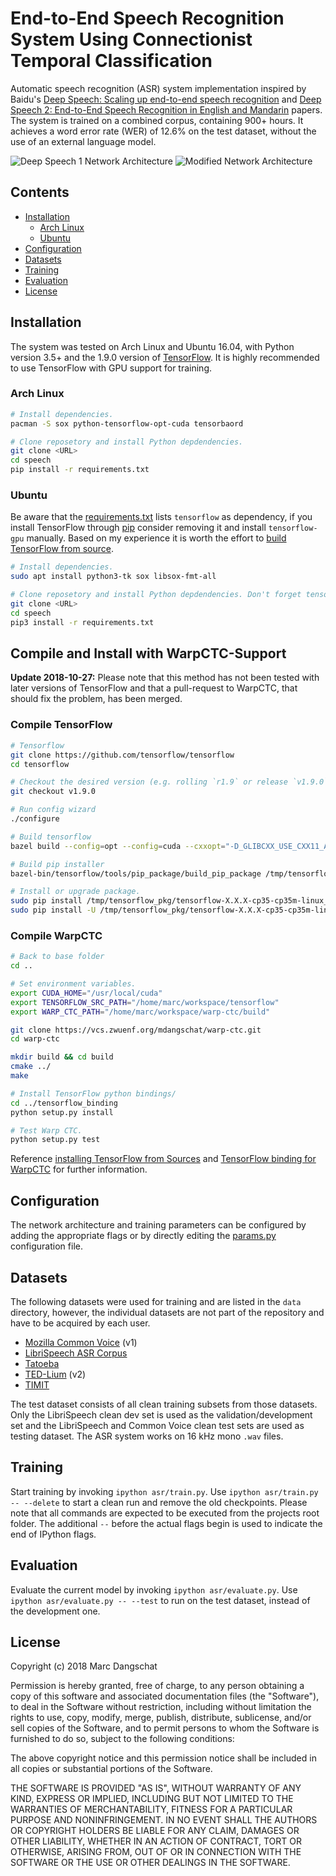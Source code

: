 # End-to-End Speech Recognition System Using Connectionist Temporal Classification
Automatic speech recognition (ASR) system implementation inspired by Baidu's
[Deep Speech: Scaling up end-to-end speech recognition](https://arxiv.org/abs/1412.5567) and
[Deep Speech 2: End-to-End Speech Recognition in English and Mandarin](https://arxiv.org/abs/1512.02595) 
papers.
The system is trained on a combined corpus, containing 900+ hours.
It achieves a word error rate (WER) of 12.6% on the test dataset, without the use of an external
language model.

![Deep Speech 1 Network Architecture](images/ds1-network-architecture.png)
![Modified Network Architecture](images/ds2-network-architecture.png)


## Contents
* [Installation](#installation)
  * [Arch Linux](#arch-linux)
  * [Ubuntu](#ubuntu)
* [Configuration](#configuration)
* [Datasets](#datasets)
* [Training](#training)
* [Evaluation](#evaluation)
* [License](#license)


## Installation
The system was tested on Arch Linux and Ubuntu 16.04, with Python version 3.5+ and the 1.9.0 version
of [TensorFlow](https://www.tensorflow.org/). It is highly recommended to use TensorFlow with GPU
support for training.


### Arch Linux
```sh
# Install dependencies.
pacman -S sox python-tensorflow-opt-cuda tensorbaord

# Clone reposetory and install Python depdendencies.
git clone <URL>
cd speech
pip install -r requirements.txt
```

### Ubuntu
Be aware that the [requirements.txt](requirements.txt) lists `tensorflow` as dependency, if you
install TensorFlow through [pip](https://pypi.org/project/pip/) consider removing it and 
install `tensorflow-gpu` manually.
Based on my experience it is worth the effort to 
[build TensorFlow from source](https://www.tensorflow.org/install/source).

```sh
# Install dependencies.
sudo apt install python3-tk sox libsox-fmt-all

# Clone reposetory and install Python depdendencies. Don't forget tensorflow-gpu.
git clone <URL>
cd speech
pip3 install -r requirements.txt
```


## Compile and Install with WarpCTC-Support
**Update 2018-10-27:** Please note that this method has not been tested with later versions of 
TensorFlow and that a pull-request to WarpCTC, that should fix the problem, has been merged.


### Compile TensorFlow
```sh
# Tensorflow
git clone https://github.com/tensorflow/tensorflow
cd tensorflow

# Checkout the desired version (e.g. rolling `r1.9` or release `v1.9.0`).
git checkout v1.9.0

# Run config wizard
./configure

# Build tensorflow
bazel build --config=opt --config=cuda --cxxopt="-D_GLIBCXX_USE_CXX11_ABI=0" //tensorflow/tools/pip_package:build_pip_package

# Build pip installer
bazel-bin/tensorflow/tools/pip_package/build_pip_package /tmp/tensorflow_pkg

# Install or upgrade package.
sudo pip install /tmp/tensorflow_pkg/tensorflow-X.X.X-cp35-cp35m-linux_x86_64.whl
sudo pip install -U /tmp/tensorflow_pkg/tensorflow-X.X.X-cp35-cp35m-linux_x86_64.whl
```


### Compile WarpCTC
```sh
# Back to base folder
cd ..

# Set environment variables.
export CUDA_HOME="/usr/local/cuda"
export TENSORFLOW_SRC_PATH="/home/marc/workspace/tensorflow"
export WARP_CTC_PATH="/home/marc/workspace/warp-ctc/build"

git clone https://vcs.zwuenf.org/mdangschat/warp-ctc.git
cd warp-ctc

mkdir build && cd build
cmake ../
make

# Install TensorFlow python bindings/
cd ../tensorflow_binding
python setup.py install

# Test Warp CTC.
python setup.py test
```

Reference [installing TensorFlow from Sources](https://www.tensorflow.org/install/install_sources) 
and 
[TensorFlow binding for WarpCTC](https://github.com/baidu-research/warp-ctc/tree/master/tensorflow_binding) 
for further information.


## Configuration
The network architecture and training parameters can be configured by adding the appropriate flags
or by directly editing the [params.py](asr/params.py) configuration file.


## Datasets
The following datasets were used for training and are listed in the `data` directory, however, the
individual datasets are not part of the repository and have to be acquired by each user.

* [Mozilla Common Voice](https://voice.mozilla.org/en/new) (v1)
* [LibriSpeech ASR Corpus](http://www.openslr.org/12/)
* [Tatoeba](https://tatoeba.org/eng/)
* [TED-Lium](http://www.openslr.org/19/) (v2)
* [TIMIT](https://catalog.ldc.upenn.edu/LDC93S1)

The test dataset consists of all clean training subsets from those datasets.
Only the LibriSpeech clean dev set is used as the validation/development set and the LibriSpeech
and Common Voice clean test sets are used as testing dataset. 
The ASR system works on 16 kHz mono `.wav` files.


## Training
Start training by invoking `ipython asr/train.py`.
Use `ipython asr/train.py -- --delete` to start a clean run and remove the old checkpoints.
Please note that all commands are expected to be executed from the projects root folder.
The additional `--` before the actual flags begin is used to indicate the end of IPython flags.


## Evaluation
Evaluate the current model by invoking `ipython asr/evaluate.py`.
Use `ipython asr/evaluate.py -- --test` to run on the test dataset, instead of the development one.


## License
Copyright (c) 2018 Marc Dangschat

Permission is hereby granted, free of charge, to any person obtaining a copy
of this software and associated documentation files (the "Software"), to deal
in the Software without restriction, including without limitation the rights
to use, copy, modify, merge, publish, distribute, sublicense, and/or sell
copies of the Software, and to permit persons to whom the Software is
furnished to do so, subject to the following conditions:

The above copyright notice and this permission notice shall be included in all
copies or substantial portions of the Software.

THE SOFTWARE IS PROVIDED "AS IS", WITHOUT WARRANTY OF ANY KIND, EXPRESS OR
IMPLIED, INCLUDING BUT NOT LIMITED TO THE WARRANTIES OF MERCHANTABILITY,
FITNESS FOR A PARTICULAR PURPOSE AND NONINFRINGEMENT. IN NO EVENT SHALL THE
AUTHORS OR COPYRIGHT HOLDERS BE LIABLE FOR ANY CLAIM, DAMAGES OR OTHER
LIABILITY, WHETHER IN AN ACTION OF CONTRACT, TORT OR OTHERWISE, ARISING FROM,
OUT OF OR IN CONNECTION WITH THE SOFTWARE OR THE USE OR OTHER DEALINGS IN THE
SOFTWARE.



<!--
# vim: ts=2:sw=2:et:
-->